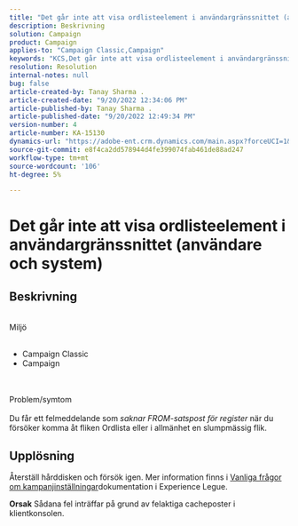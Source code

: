 ```yaml
---
title: "Det går inte att visa ordlisteelement i användargränssnittet (användare och system)"
description: Beskrivning
solution: Campaign
product: Campaign
applies-to: "Campaign Classic,Campaign"
keywords: "KCS,Det går inte att visa ordlisteelement i användargränssnittet"
resolution: Resolution
internal-notes: null
bug: false
article-created-by: Tanay Sharma .
article-created-date: "9/20/2022 12:34:06 PM"
article-published-by: Tanay Sharma .
article-published-date: "9/20/2022 12:49:34 PM"
version-number: 4
article-number: KA-15130
dynamics-url: "https://adobe-ent.crm.dynamics.com/main.aspx?forceUCI=1&pagetype=entityrecord&etn=knowledgearticle&id=49ebe07f-e038-ed11-9db1-002248086735"
source-git-commit: e8f4ca2dd578944d4fe399074fab461de88ad247
workflow-type: tm+mt
source-wordcount: '106'
ht-degree: 5%

---
```


# Det går inte att visa ordlisteelement i användargränssnittet (användare och system)

## Beskrivning

<br>Miljö<br><br>
- Campaign Classic
- Campaign



<br><br>Problem/symtom<br><br>
Du får ett felmeddelande som *saknar FROM-satspost för register* när du försöker komma åt fliken Ordlista eller i allmänhet en slumpmässig flik.


## Upplösning






Återställ hårddisken och försök igen. Mer information finns i [Vanliga frågor om kampanjinställningar](https://experienceleague.adobe.com/docs/campaign-classic/using/getting-started/starting-with-adobe-campaign/faq/faq-campaign-config.html?lang=en)dokumentation i Experience Legue.


<b>Orsak</b>
Sådana fel inträffar på grund av felaktiga cacheposter i klientkonsolen.
